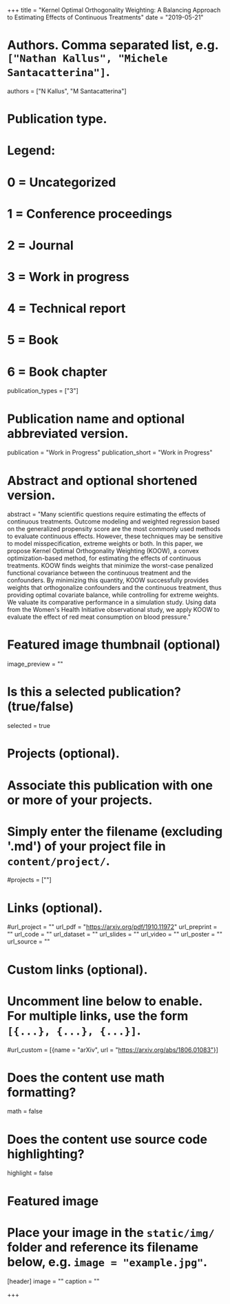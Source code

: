 +++
title = "Kernel Optimal Orthogonality Weighting: A Balancing Approach to Estimating Effects of Continuous Treatments"
date = "2019-05-21"

# Authors. Comma separated list, e.g. `["Nathan Kallus", "Michele Santacatterina"]`.
authors = ["N Kallus", "M Santacatterina"]

# Publication type.
# Legend:
# 0 = Uncategorized
# 1 = Conference proceedings
# 2 = Journal
# 3 = Work in progress
# 4 = Technical report
# 5 = Book
# 6 = Book chapter
publication_types = ["3"]

# Publication name and optional abbreviated version.
publication = "Work in Progress"
publication_short = "Work in Progress"

# Abstract and optional shortened version.
abstract = "Many scientific questions require estimating the effects of continuous treatments. Outcome modeling and weighted regression based on the generalized propensity score are the most commonly used methods to evaluate continuous effects. However, these techniques may be sensitive to model misspecification, extreme weights or both. In this paper, we propose Kernel Optimal Orthogonality Weighting (KOOW), a convex optimization-based method, for estimating the effects of continuous treatments. KOOW finds weights that minimize the worst-case penalized functional covariance between the continuous treatment and the confounders. By minimizing this quantity, KOOW successfully provides weights that orthogonalize confounders and the continuous treatment, thus providing optimal covariate balance, while controlling for extreme weights. We valuate its comparative performance in a simulation study. Using data from the Women's Health Initiative observational study, we apply KOOW to evaluate the effect of red meat consumption on blood pressure."

# Featured image thumbnail (optional)
image_preview = ""

# Is this a selected publication? (true/false)
selected = true

# Projects (optional).
#   Associate this publication with one or more of your projects.
#   Simply enter the filename (excluding '.md') of your project file in `content/project/`.
#projects = [""]

# Links (optional).
#url_project = ""
url_pdf = "https://arxiv.org/pdf/1910.11972"
url_preprint = ""
url_code = ""
url_dataset = ""
url_slides = ""
url_video = ""
url_poster = ""
url_source = ""

# Custom links (optional).
#   Uncomment line below to enable. For multiple links, use the form `[{...}, {...}, {...}]`.
#url_custom = [{name = "arXiv", url = "https://arxiv.org/abs/1806.01083"}]

# Does the content use math formatting?
math = false

# Does the content use source code highlighting?
highlight = false

# Featured image
# Place your image in the `static/img/` folder and reference its filename below, e.g. `image = "example.jpg"`.
[header]
image = ""
caption = ""

+++


